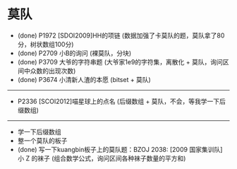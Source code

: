 
# 莫队

* (done) P1972 [SDOI2009]HH的项链 (数据加强了卡莫队的题，莫队拿了80分，树状数组100分)
* (done) P2709 小B的询问 (裸莫队，分块)
* (done) P3709 大爷的字符串题 (大爷家1e9的字符集，离散化 + 莫队，询问区间中众数的出现次数)
* (done) P3674 小清新人渣的本愿 (bitset + 莫队)

---

* P2336 [SCOI2012]喵星球上的点名 (后缀数组 + 莫队，不会，等我学一下后缀数组)

---

* 学一下后缀数组
* 整一个莫队的板子
* (done) 写一下kuangbin板子上的莫队题：BZOJ 2038: [2009 国家集训队] 小 Z 的袜子 (组合数学公式，询问区间各种袜子数量的平方和)
